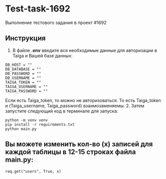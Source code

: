 # Test-task-1692
Выполнение тестового задания в проект #1692
## Инструкция
1. В файле **.env** введите все необходимые данные для авторизации в Taiga и Вашей базе данных:
```
DB_HOST = ""
DB_DATABASE = ""
DB_PASSWORD = ""
DB_USERNAME = ""
TAIGA_TOKEN = ""
TAIGA_USERNAME = ""
TAIGA_PASSWORD = ""
```
Если есть Taiga_token, то можно не авторизоваться. То есть Taiga_token и (Taiga_username, Taiga_password) взаимозаменяемы.
2. Затем запустите следующий код в терминале для запуска:
```
python -m venv venv
pip install -r requirements.txt
python main.py
```

## Вы можете изменить кол-во (x) записей для каждой таблицы в 12-15 строках файла main.py:
```
req.get("users", True, x)
```
